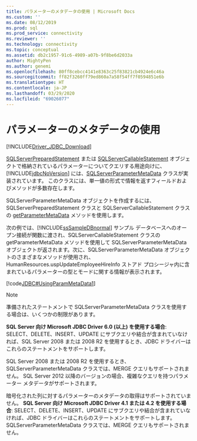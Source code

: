 ```yaml
---
title: パラメーターのメタデータの使用 | Microsoft Docs
ms.custom: ''
ms.date: 08/12/2019
ms.prod: sql
ms.prod_service: connectivity
ms.reviewer: ''
ms.technology: connectivity
ms.topic: conceptual
ms.assetid: db2c1957-91c6-4989-a07b-9f8be6d2033a
author: MightyPen
ms.author: genemi
ms.openlocfilehash: 80ff8cebcc4141e8363c25f83821cb4924e6c46a
ms.sourcegitcommit: ff82f3260ff79ed860a7a58f54ff7f0594851e6b
ms.translationtype: HT
ms.contentlocale: ja-JP
ms.lasthandoff: 03/29/2020
ms.locfileid: "69026077"
---
```

# <a name="using-parameter-metadata"></a>パラメーターのメタデータの使用

[!INCLUDE[Driver_JDBC_Download](../../includes/driver_jdbc_download.md)]

[SQLServerPreparedStatement](../../connect/jdbc/reference/sqlserverpreparedstatement-class.md) または [SQLServerCallableStatement](../../connect/jdbc/reference/sqlservercallablestatement-class.md) オブジェクトで格納されているパラメーターについてクエリする用途向けに、[!INCLUDE[jdbcNoVersion](../../includes/jdbcnoversion_md.md)] には、[SQLServerParameterMetaData](../../connect/jdbc/reference/sqlserverparametermetadata-class.md) クラスが実装されています。 このクラスには、単一値の形式で情報を返すフィールドおよびメソッドが多数存在します。

SQLServerParameterMetaData オブジェクトを作成するには、SQLServerPreparedStatement クラスと SQLServerCallableStatement クラスの [getParameterMetaData](../../connect/jdbc/reference/getparametermetadata-method-sqlserverpreparedstatement.md) メソッドを使用します。

次の例では、[!INCLUDE[ssSampleDBnormal](../../includes/sssampledbnormal_md.md)] サンプル データベースへのオープン接続が関数に渡され、SQLServerCallableStatement クラスの getParameterMetaData メソッドを使用して SQLServerParameterMetaData オブジェクトが返されます。次に、SQLServerParameterMetaData オブジェクトのさまざまなメソッドが使用され、HumanResources.uspUpdateEmployeeHireInfo ストアド プロシージャ内に含まれているパラメーターの型とモードに関する情報が表示されます。

[!code[JDBC#UsingParamMetaData1](../../connect/jdbc/codesnippet/Java/using-parameter-metadata_1.java)]  

> [!NOTE]  
> 準備されたステートメントで SQLServerParameterMetaData クラスを使用する場合は、いくつかの制限があります。
>
> **SQL Server 向け Microsoft JDBC Driver 6.0 (以上) を使用する場合**: SELECT、DELETE、INSERT、UPDATE にサブクエリや結合が含まれていなければ、SQL Server 2008 または 2008 R2 を使用するとき、JDBC ドライバーはこれらのステートメントをサポートします。

SQL Server 2008 または 2008 R2 を使用するとき、SQLServerParameterMetaData クラスでは、MERGE クエリもサポートされません。 SQL Server 2012 以降のバージョンの場合、複雑なクエリを持つパラメーター メタデータがサポートされます。

暗号化された列に対するパラメーターのメタデータの取得はサポートされていません。 **SQL Server 向け Microsoft JDBC Driver 4.1 または 4.2 を使用する場合**: SELECT、DELETE、INSERT、UPDATE にサブクエリや結合が含まれていなければ、JDBC ドライバーはこれらのステートメントをサポートします。 SQLServerParameterMetaData クラスでは、MERGE クエリもサポートされません。
